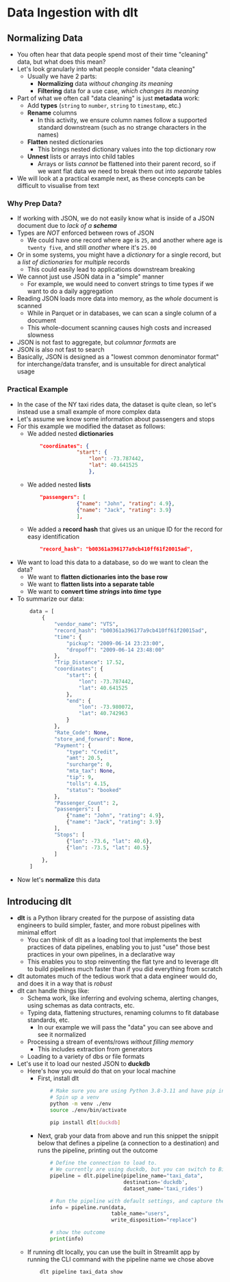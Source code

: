 # Data Ingestion with dlt

## Normalizing Data
- You often hear that data people spend most of their time "cleaning" data, but what does this mean? 
- Let's look granularly into what people consider "data cleaning"
    - Usually we have 2 parts: 
        - **Normalizing** data *without changing its meaning*
        - **Filtering** data for a use case, *which changes its meaning*
- Part of what we often call "data cleaning" is just **metadata** work:
    - Add **types** (`string` to `number`, `string` to `timestamp`, etc.)
    - **Rename** columns
        - In this activity, we ensure column names follow a supported standard downstream (such as no strange characters in the names)
    - **Flatten** nested dictionaries
        - This brings nested dictionary values into the top dictionary row
    - **Unnest** lists or arrays into child tables
        - Arrays or lists *cannot* be flattened into their parent record, so if we want flat data we need to break them out into *separate* tables
- We will look at a practical example next, as these concepts can be difficult to visualise from text

### **Why Prep Data?**
- If working with JSON, we do not easily know what is inside of a JSON document due to *lack of a **schema***
- Types are *NOT* enforced between rows of JSON
    - We could have one record where age is `25`, and another where age is `twenty five`, and still *another* where it's `25.00`
- Or in some systems, you might have a *dictionary* for a single record, but a *list of dictionaries* for *multiple* records
    - This could easily lead to applications downstream breaking
- We cannot just use JSON data in a "simple" manner
    - For example, we would need to convert strings to time types if we want to do a daily aggregation
- Reading JSON loads more data into memory, as the *whole* document is scanned
    - While in Parquet or in databases, we can scan a single column of a document
    - This whole-document scanning causes high costs and increased slowness
- JSON is not fast to aggregate, but *columnar formats* are
- JSON is also not fast to search
- Basically, JSON is designed as a "lowest common denominator format" for interchange/data transfer, and is unsuitable for direct analytical usage

### **Practical Example**
- In the case of the NY taxi rides data, the dataset is quite clean, so let's instead use a small example of more complex data
- Let's assume we know some information about passengers and stops
- For this example we modified the dataset as follows:
    - We added nested **dictionaries**
        ```JSON
            "coordinates": {
                        "start": {
                            "lon": -73.787442,
                            "lat": 40.641525
                            },
        ```
    - We added nested **lists**
        ```JSON
            "passengers": [
                        {"name": "John", "rating": 4.9},
                        {"name": "Jack", "rating": 3.9}
                        ],
        ```
    - We added a **record hash** that gives us an unique ID for the record for easy identification
        ```JSON
            "record_hash": "b00361a396177a9cb410ff61f20015ad",
        ```        
- We want to load this data to a database, so do we want to clean the data?
    - We want to **flatten dictionaries into the base row**
    - We want to **flatten lists into a separate table**
    - We want to **convert time *strings* into *time* type**
- To summarize our data:
    ```Python
        data = [
            {
                "vendor_name": "VTS",
                "record_hash": "b00361a396177a9cb410ff61f20015ad",
                "time": {
                    "pickup": "2009-06-14 23:23:00",
                    "dropoff": "2009-06-14 23:48:00"
                },
                "Trip_Distance": 17.52,
                "coordinates": {
                    "start": {
                        "lon": -73.787442,
                        "lat": 40.641525
                    },
                    "end": {
                        "lon": -73.980072,
                        "lat": 40.742963
                    }
                },
                "Rate_Code": None,
                "store_and_forward": None,
                "Payment": {
                    "type": "Credit",
                    "amt": 20.5,
                    "surcharge": 0,
                    "mta_tax": None,
                    "tip": 9,
                    "tolls": 4.15,
                    "status": "booked"
                },
                "Passenger_Count": 2,
                "passengers": [
                    {"name": "John", "rating": 4.9},
                    {"name": "Jack", "rating": 3.9}
                ],
                "Stops": [
                    {"lon": -73.6, "lat": 40.6},
                    {"lon": -73.5, "lat": 40.5}
                ]
            },
        ]
    ```
- Now let's **normalize** this data

## Introducing dlt
- **dlt** is a Python library created for the purpose of assisting data engineers to build simpler, faster, and more robust pipelines with minimal effort
    - You can think of dlt as a loading tool that implements the best practices of data pipelines, enabling you to just "use" those best practices in your own pipelines, in a declarative way
    - This enables you to stop reinventing the flat tyre and to leverage dlt to build pipelines much faster than if you did everything from scratch
- dlt automates much of the tedious work that a data engineer would do, and does it in a way that is *robust*
- dlt can handle things like:
    - Schema work, like inferring and evolving schema, alerting changes, using schemas as data contracts, etc.
    - Typing data, flattening structures, renaming columns to fit database standards, etc.
        - In our example we will pass the "data" you can see above and see it normalized
    - Processing a stream of events/rows *without filling memory*
        - This includes extraction from generators
    - Loading to a variety of dbs or file formats
- Let's use it to load our nested JSON to **duckdb**
    - Here's how you would do that on your local machine
        - First, install dlt
            ```bash
                # Make sure you are using Python 3.8-3.11 and have pip installed
                # Spin up a venv
                python -m venv ./env
                source ./env/bin/activate
                
                pip install dlt[duckdb]
            ```
        - Next, grab your data from above and run this snippet the snippit below that defines a pipeline (a connection to a destination) and runs the pipeline, printing out the outcome
            ```python
                # Define the connection to load to. 
                # We currently are using duckdb, but you can switch to BigQuery later
                pipeline = dlt.pipeline(pipeline_name="taxi_data",
                                        destination='duckdb', 
                                        dataset_name='taxi_rides')

                # Run the pipeline with default settings, and capture the outcome
                info = pipeline.run(data, 
                                    table_name="users", 
                                    write_disposition="replace")

                # show the outcome
                print(info)
            ```
    - If running dlt locally, you can use the built in Streamlit app by running the CLI command with the pipeline name we chose above
        ```bash
            dlt pipeline taxi_data show
        ```
